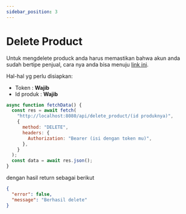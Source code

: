 ```yaml
---
sidebar_position: 3
---
```


# Delete Product

Untuk mengdelete produck anda harus memastikan bahwa akun anda sudah bertipe penjual, cara nya anda bisa menuju [link ini](/docs/akun/change_role.md).

Hal-hal yg perlu disiapkan:

- Token : **Wajib**
- Id produk : **Wajib**

```javascript
async function fetchData() {
  const res = await fetch(
    "http://localhost:8080/api/delete_product/(id produknya)",
    {
      method: "DELETE",
      headers: {
        Authorization: "Bearer (isi dengan token mu)",
      },
    }
  );
  const data = await res.json();
}
```

dengan hasil return sebagai berikut

```json
{
  "error": false,
  "message": "Berhasil delete"
}
```
